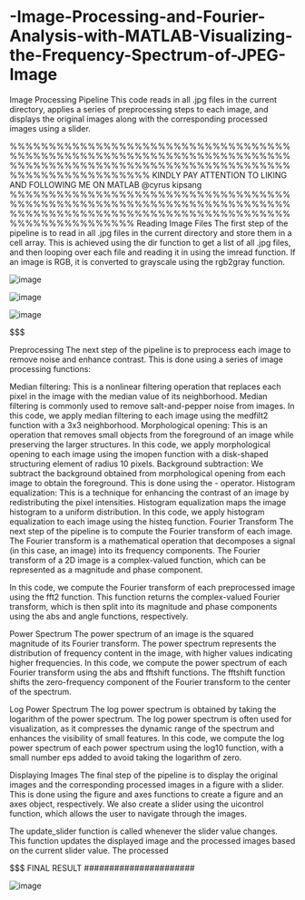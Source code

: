 # -Image-Processing-and-Fourier-Analysis-with-MATLAB-Visualizing-the-Frequency-Spectrum-of-JPEG-Image
Image Processing Pipeline This code reads in all .jpg files in the current directory, applies a series of preprocessing steps to each image, and displays the original images along with the corresponding processed images using a slider.


%%%%%%%%%%%%%%%%%%%%%%%%%%%%%%%%%%%%%%%%%%%%%%%%%%%%%%%%%%%%%%%%%%%%%%%%%%%%%%%%%%%%%%%%%%%%%%%%%%%%%%%%%%%%%%%%%%%%%%%%%%%%%%
KINDLY PAY ATTENTION TO LIKING AND FOLLOWING ME ON MATLAB @cyrus kipsang
%%%%%%%%%%%%%%%%%%%%%%%%%%%%%%%%%%%%%%%%%%%%%%%%%%%%%%%%%%%%%%%%%%%%%%%%%%%%%%%%%%%%%%%%%%%%%%%%%%%%%%%%%%%%%%%%%%%%%%%%%%%%
Reading Image Files
The first step of the pipeline is to read in all .jpg files in the current directory and store them in a cell array. This is achieved using the dir function to get a list of all .jpg files, and then looping over each file and reading it in using the imread function. If an image is RGB, it is converted to grayscale using the rgb2gray function.


$$$$$$$$$$$$$$$$$$$$$$$$$$$$$$$$$$$$$$$$$$$$$$$$$$$$$$$$
![image](https://user-images.githubusercontent.com/87567301/231258857-3da7126c-4e9b-4b1f-b5ab-c8caf4843165.png)



![image](https://user-images.githubusercontent.com/87567301/231259727-3ce00245-515b-4eb2-b805-0b8babcc1056.png)



![image](https://user-images.githubusercontent.com/87567301/231259795-1cfa7b32-09b8-40c5-83e9-2924f8fb2cd0.png)

$$$$$$$$$$$$$$$$$$$$$$$$$$$$$$$$$$$$$$$$$$$$$$$$$$$$$$$$$$$$$$$$$$$$$$$$$$$$$$$

Preprocessing
The next step of the pipeline is to preprocess each image to remove noise and enhance contrast. This is done using a series of image processing functions:

Median filtering: This is a nonlinear filtering operation that replaces each pixel in the image with the median value of its neighborhood. Median filtering is commonly used to remove salt-and-pepper noise from images. In this code, we apply median filtering to each image using the medfilt2 function with a 3x3 neighborhood.
Morphological opening: This is an operation that removes small objects from the foreground of an image while preserving the larger structures. In this code, we apply morphological opening to each image using the imopen function with a disk-shaped structuring element of radius 10 pixels.
Background subtraction: We subtract the background obtained from morphological opening from each image to obtain the foreground. This is done using the - operator.
Histogram equalization: This is a technique for enhancing the contrast of an image by redistributing the pixel intensities. Histogram equalization maps the image histogram to a uniform distribution. In this code, we apply histogram equalization to each image using the histeq function.
Fourier Transform
The next step of the pipeline is to compute the Fourier transform of each image. The Fourier transform is a mathematical operation that decomposes a signal (in this case, an image) into its frequency components. The Fourier transform of a 2D image is a complex-valued function, which can be represented as a magnitude and phase component.

In this code, we compute the Fourier transform of each preprocessed image using the fft2 function. This function returns the complex-valued Fourier transform, which is then split into its magnitude and phase components using the abs and angle functions, respectively.

Power Spectrum
The power spectrum of an image is the squared magnitude of its Fourier transform. The power spectrum represents the distribution of frequency content in the image, with higher values indicating higher frequencies. In this code, we compute the power spectrum of each Fourier transform using the abs and fftshift functions. The fftshift function shifts the zero-frequency component of the Fourier transform to the center of the spectrum.

Log Power Spectrum
The log power spectrum is obtained by taking the logarithm of the power spectrum. The log power spectrum is often used for visualization, as it compresses the dynamic range of the spectrum and enhances the visibility of small features. In this code, we compute the log power spectrum of each power spectrum using the log10 function, with a small number eps added to avoid taking the logarithm of zero.

Displaying Images
The final step of the pipeline is to display the original images and the corresponding processed images in a figure with a slider. This is done using the figure and axes functions to create a figure and an axes object, respectively. We also create a slider using the uicontrol function, which allows the user to navigate through the images.

The update_slider function is called whenever the slider value changes. This function updates the displayed image and the processed images based on the current slider value. The processed

$$$$$$$$$$$$$$$$$$$$$$$
FINAL RESULT
######################

![image](https://user-images.githubusercontent.com/87567301/231259511-179d9d73-a507-417b-befc-79d2763a475b.png)

